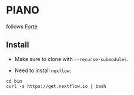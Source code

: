# PIANO

follows [Forte](https://github.com/mskcc/forte)

## Install

- Make sure to clone with `--recurse-submodules`.

- Need to install `nexflow`:
```
cd bin
curl -s https://get.nextflow.io | bash
```
